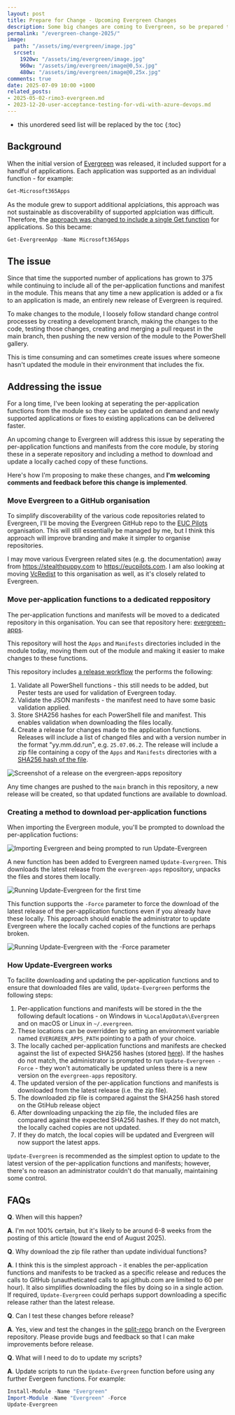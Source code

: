 ```yaml
---
layout: post
title: Prepare for Change - Upcoming Evergreen Changes
description: Some big changes are coming to Evergreen, so be prepared to update your scripts and pipelines to ensure things don't break.
permalink: "/evergreen-change-2025/"
image:
  path: "/assets/img/evergreen/image.jpg"
  srcset:
    1920w: "/assets/img/evergreen/image.jpg"
    960w: "/assets/img/evergreen/image@0,5x.jpg"
    480w: "/assets/img/evergreen/image@0,25x.jpg"
comments: true
date: 2025-07-09 10:00 +1000
related_posts:
- 2025-05-02-rimo3-evergreen.md
- 2023-12-20-user-acceptance-testing-for-vdi-with-azure-devops.md
---
```

- this unordered seed list will be replaced by the toc
{:toc}

## Background

When the initial version of [Evergreen](https://stealthpuppy.com/evergreen) was released, it included support for a handful of applications. Each application was supported as an individual function - for example:

```powershell
Get-Microsoft365Apps
```

As the module grew to support additional applciations, this approach was not sustainable as discoverability of supported applciation was difficult. Therefore, the [approach was changed to include a single Get function](https://stealthpuppy.com/evergreen/changelog/#2104337) for applications. So this became:

```powershell
Get-EvergreenApp -Name Microsoft365Apps
```

## The issue

Since that time the supported number of applications has grown to 375 while continuing to include all of the per-application functions and manifest in the module. This means that any time a new application is added or a fix to an application is made, an entirely new release of Evergreen is required.

To make changes to the module, I loosely follow standard change control processes by creating a development branch, making the changes to the code, testing those changes, creating and merging a pull request in the main branch, then pushing the new version of the module to the PowerShell gallery.

This is time consuming and can sometimes create issues where someone hasn't updated the module in their environment that includes the fix.

## Addressing the issue

For a long time, I've been looking at seperating the per-application functions from the module so they can be updated on demand and newly supported applications or fixes to existing applications can be delivered faster.

An upcoming change to Evergreen will address this issue by seperating the per-application functions and manifests from the core module, by storing these in a seperate repository and including a method to download and update a locally cached copy of these functions.

Here's how I'm proposing to make these changes, and **I'm welcoming comments and feedback before this change is implemented**.

### Move Evergreen to a GitHub organisation

To simplify discoverability of the various code repositories related to Evergreen, I'll be moving the Evergreen GitHub repo to the [EUC Pilots](https://github.com/EUCPilots) organisation. This will still essentially be managed by me, but I think this approach will improve branding and make it simpler to organise repositories.

I may move various Evergreen related sites (e.g. the documentation) away from https://stealthpuppy.com to https://eucpilots.com. I am also looking at moving [VcRedist](https://github.com/aaronparker/vcredist) to this organisation as well, as it's closely related to Evergreen.

### Move per-application functions to a dedicated reppository

The per-application functions and manifests will be moved to a dedicated repository in this organisation. You can see that repository here: [evergreen-apps](https://github.com/EUCPilots/evergreen-apps).

This repository will host the `Apps` and `Manifests` directories included in the module today, moving them out of the module and making it easier to make changes to these functions.

This repository includes [a release workflow](https://github.com/EUCPilots/evergreen-apps/blob/main/.github/workflows/validate-release.yml) the performs the following:

1. Validate all PowerShell functions - this still needs to be added, but Pester tests are used for validation of Evergreen today.
2. Validate the JSON manifests - the manifest need to have some basic validation applied.
3. Store SHA256 hashes for each PowerShell file and manifest. This enables validation when downloading the files locally.
4. Create a release for changes made to the application functions. Releases will include a list of changed files and with a version number in the format "yy.mm.dd.run", e.g. `25.07.06.2`. The release will include a zip file containing a copy of the `Apps` and `Manifests` directories with a [SHA256 hash of the file](https://github.blog/changelog/2025-06-03-releases-now-expose-digests-for-release-assets/).

![Screenshot of a release on the evergreen-apps repository](/media/2025/07/evergreen-apps-release.jpeg)

Any time changes are pushed to the `main` branch in this repository, a new release will be created, so that updated functions are available to download.

### Creating a method to download per-application functions

When importing the Evergreen module, you'll be prompted to download the per-application fuctions:

![Importing Evergreen and being prompted to run Update-Evergreen](/media/2025/07/import-module.png)

A new function has been added to Evergreen named `Update-Evergreen`. This downloads the latest release from the `evergreen-apps` repository, unpacks the files and stores them locally.

![Running Update-Evergreen for the first time](/media/2025/07/update-evergreen.gif)

This function supports the `-Force` parameter to force the download of the latest release of the per-application functions even if you already have these locally. This approach should enable the administrator to update Evergreen where the locally cached copies of the functions are perhaps broken.

![Running Update-Evergreen with the -Force parameter](/media/2025/07/update-evergreen-force.gif)

### How Update-Evergreen works

To facilite downloading and updating the per-application functions and to ensure that downloaded files are valid, `Update-Evergreen` performs the following steps:

1. Per-application functions and manifests will be stored in the the following default locations - on Windows in `%LocalAppData%\Evergreen` and on macOS or Linux in `~/.evergreen`.
2. These locations can be overridden by setting an environment variable named `EVERGREEN_APPS_PATH` pointing to a path of your choice.
3. The locally cached per-application functions and manifests are checked against the list of expected SHA256 hashes (stored [here](https://github.com/EUCPilots/evergreen-apps/blob/main/sha256_hashes.csv)). If the hashes do not match, the administrator is prompted to run `Update-Evergreen -Force` - they won't automatically be updated unless there is a new version on the `evergreen-apps` repository.
4. The updated version of the per-application functions and manifests is downloaded from the latest release (i.e. the zip file).
5. The downloaded zip file is compared against the SHA256 hash stored on the GtiHub release object
6. After downloading unpacking the zip file, the included files are compared against the expected SHA256 hashes. If they do not match, the locally cached copies are not updated.
7. If they do match, the local copies will be updated and Evergreen will now support the latest apps.

`Update-Evergreen` is recommended as the simplest option to update to the latest version of the per-application functions and manifests; however, there's no reason an administrator couldn't do that manually, maintaining some control.

## FAQs

**Q**. When will this happen?

**A**. I'm not 100% certain, but it's likely to be around 6-8 weeks from the posting of this article (toward the end of August 2025).

**Q**. Why download the zip file rather than update individual functions?

**A**. I think this is the simplest approach - it enables the per-application functions and manifests to be tracked as a specific release and reduces the calls to GitHub (unautheticated calls to api.github.com are limited to 60 per hour). It also simplifies downloading the files by doing so in a single action. If required, `Update-Evergreen` could perhaps support downloading a specific release rather than the latest release.

**Q**. Can I test these changes before release?

**A**. Yes, view and test the changes in the [split-repo](https://github.com/aaronparker/evergreen/tree/split-repo) branch on the Evergreen repository. Please provide bugs and feedback so that I can make improvements before release.

**Q**. What will I need to do to update my scripts?

**A**. Update scripts to run the `Update-Evergreen` function before using any further Evergeen functions. For example:

```powershell
Install-Module -Name "Evergreen"
Import-Module -Name "Evergreen" -Force
Update-Evergreen
```
